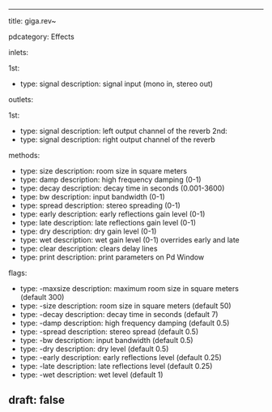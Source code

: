 --- 


title: giga.rev~

pdcategory: Effects

inlets:

  1st:
  - type: signal
    description: signal input (mono in, stereo out)

outlets:

  1st:
  - type: signal
    description: left output channel of the reverb
  2nd:
  - type: signal
    description: right output channel of the reverb



methods:
  - type: size <float>
    description: room size in square meters
  - type: damp <float>
    description: high frequency damping (0-1)
  - type: decay <float>
    description: decay time in seconds (0.001-3600)
  - type: bw <float>
    description: input bandwidth (0-1)
  - type: spread <float>
    description: stereo spreading (0-1)
  - type: early <float>
    description: early reflections gain level (0-1)
  - type: late <float>
    description: late reflections gain level (0-1)
  - type: dry <float>
    description: dry gain level (0-1)
  - type: wet <float>
    description: wet gain level (0-1)  overrides early and late
  - type: clear
    description: clears delay lines
  - type: print
    description: print parameters on Pd Window

flags:
  - type: -maxsize <float>
    description: maximum room size in square meters (default 300)
  - type: -size <float>
    description: room size in square meters (default 50)
  - type: -decay <float>
    description: decay time in seconds (default 7)
  - type: -damp <float>
    description: high frequency damping (default 0.5)
  - type: -spread <float>
    description: stereo spread (default 0.5)
  - type: -bw <float>
    description: input bandwidth (default 0.5)
  - type: -dry <float>
    description: dry level (default 0.5)
  - type: -early <float>
    description: early reflections level (default 0.25)
  - type: -late <float>
    description: late reflections level (default 0.25)
  - type: -wet <float>
    description: wet level (default 1)

draft: false
---